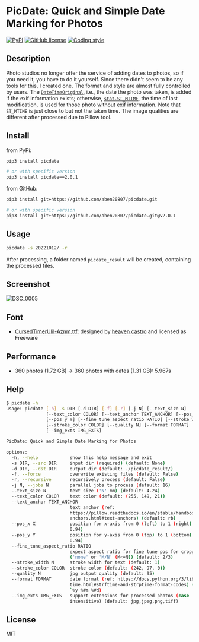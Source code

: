 # PicDate: Quick and Simple Date Marking for Photos

[![PyPI](https://img.shields.io/pypi/v/picdate?color=blue&style=flat&logo=pypi)](https://pypi.org/project/picdate/) [![GitHub license](https://img.shields.io/github/license/aben20807/picdate?color=blue)](LICENSE) [![Coding style](https://img.shields.io/badge/code%20style-black-1183C3.svg)](https://github.com/psf/black)

## Description

Photo studios no longer offer the service of adding dates to photos, so if you need it, you have to do it yourself. Since there didn't seem to be any tools for this, I created one. The format and style are almost fully controlled by users. The [`DateTimeOriginal`](https://www.awaresystems.be/imaging/tiff/tifftags/privateifd/exif/datetimeoriginal.html), i.e., the date the photo was taken, is added if the exif information exists; otherwise, [`stat.ST_MTIME`](https://docs.python.org/3/library/stat.html#stat.ST_MTIME), the time of last modification, is used for those photo without exif information. Note that `ST_MTIME` is just close to but not the taken time. The image qualities are different after processed due to Pillow tool.

## Install

from PyPi:

```bash
pip3 install picdate
```

```bash
# or with specific version
pip3 install picdate==2.0.1
```

from GitHub:

```bash
pip3 install git+https://github.com/aben20807/picdate.git
```

```bash
# or with specific version
pip3 install git+https://github.com/aben20807/picdate.git@v2.0.1
```

## Usage

```bash
picdate -s 20221012/ -r
```

After processing, a folder named `picdate_result` will be created, containing the processed files.

## Screenshot

![DSC_0005](https://user-images.githubusercontent.com/14831545/207787756-1e98292a-2e5a-4fdb-9db4-1dbe9aad7227.JPG)

## Font

+ [CursedTimerUlil-Aznm.ttf](https://www.fontspace.com/cursed-timer-ulil-font-f29411): designed by [heaven castro](https://www.fontspace.com/heaven-castro) and licensed as Freeware

## Performance

+ 360 photos (1.72 GB) -> 360 photos with dates (1.31 GB): 5.967s

## Help

```bash
$ picdate -h
usage: picdate [-h] -s DIR [-d DIR] [-f] [-r] [-j N] [--text_size N]
               [--text_color COLOR] [--text_anchor TEXT_ANCHOR] [--pos_x X]
               [--pos_y Y] [--fine_tune_aspect_ratio RATIO] [--stroke_width N]
               [--stroke_color COLOR] [--quality N] [--format FORMAT]
               [--img_exts IMG_EXTS]

PicDate: Quick and Simple Date Marking for Photos

options:
  -h, --help            show this help message and exit
  -s DIR, --src DIR     input dir (required) (default: None)
  -d DIR, --dst DIR     output dir (default: ./picdate_result/)
  -f, --force           overwrite existing files (default: False)
  -r, --recursive       recursively process (default: False)
  -j N, --jobs N        parallel jobs to process (default: 16)
  --text_size N         text size ('N' mm) (default: 4.24)
  --text_color COLOR    text color (default: (255, 149, 21))
  --text_anchor TEXT_ANCHOR
                        text anchor (ref:
                        https://pillow.readthedocs.io/en/stable/handbook/text-
                        anchors.html#text-anchors) (default: rb)
  --pos_x X             position for x-axis from 0 (left) to 1 (right) (default:
                        0.94)
  --pos_y Y             position for y-axis from 0 (top) to 1 (bottom) (default:
                        0.94)
  --fine_tune_aspect_ratio RATIO
                        expect aspect ratio for fine tune pos for cropping
                        ('none' or 'M/N' (M<=N)) (default: 2/3)
  --stroke_width N      stroke width for text (default: 1)
  --stroke_color COLOR  stroke color (default: (242, 97, 0))
  --quality N           jpg output quality (default: 95)
  --format FORMAT       date format (ref: https://docs.python.org/3/library/date
                        time.html#strftime-and-strptime-format-codes) (default:
                        `%y %#m %#d)
  --img_exts IMG_EXTS   support extensions for processed photos (case
                        insensitive) (default: jpg,jpeg,png,tiff)
```

## License

MIT
